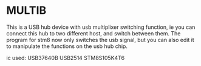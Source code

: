 # MULTIB
This is a USB hub device with usb multiplixer switching function, ie you can connect this hub to two different host, and switch between them.
The program for stm8 now only switches the usb signal, but you can also edit it to manipulate the functions on the usb hub chip.

ic used:
USB37640B
USB2514
STM8S105K4T6
